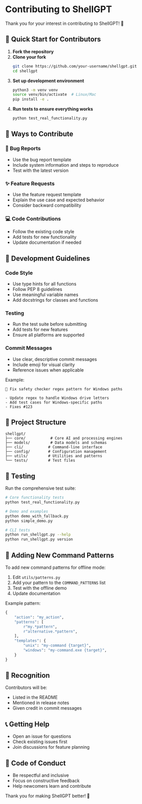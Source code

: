# Contributing to ShellGPT

Thank you for your interest in contributing to ShellGPT! 🎉

## 🚀 Quick Start for Contributors

1. **Fork the repository**
2. **Clone your fork**
   ```bash
   git clone https://github.com/your-username/shellgpt.git
   cd shellgpt
   ```
3. **Set up development environment**
   ```bash
   python3 -m venv venv
   source venv/bin/activate  # Linux/Mac
   pip install -e .
   ```
4. **Run tests to ensure everything works**
   ```bash
   python test_real_functionality.py
   ```

## 🎯 Ways to Contribute

### 🐛 Bug Reports
- Use the bug report template
- Include system information and steps to reproduce
- Test with the latest version

### ✨ Feature Requests
- Use the feature request template
- Explain the use case and expected behavior
- Consider backward compatibility

### 💻 Code Contributions
- Follow the existing code style
- Add tests for new functionality
- Update documentation if needed

## 🔧 Development Guidelines

### Code Style
- Use type hints for all functions
- Follow PEP 8 guidelines
- Use meaningful variable names
- Add docstrings for classes and functions

### Testing
- Run the test suite before submitting
- Add tests for new features
- Ensure all platforms are supported

### Commit Messages
- Use clear, descriptive commit messages
- Include emoji for visual clarity
- Reference issues when applicable

Example:
```
🐛 Fix safety checker regex pattern for Windows paths

- Update regex to handle Windows drive letters
- Add test cases for Windows-specific paths
- Fixes #123
```

## 📁 Project Structure

```
shellgpt/
├── core/           # Core AI and processing engines
├── models/         # Data models and schemas
├── cli/           # Command-line interface
├── config/        # Configuration management
├── utils/         # Utilities and patterns
└── tests/         # Test files
```

## 🧪 Testing

Run the comprehensive test suite:
```bash
# Core functionality tests
python test_real_functionality.py

# Demo and examples
python demo_with_fallback.py
python simple_demo.py

# CLI tests
python run_shellgpt.py --help
python run_shellgpt.py version
```

## 🎨 Adding New Command Patterns

To add new command patterns for offline mode:

1. Edit `utils/patterns.py`
2. Add your pattern to the `COMMAND_PATTERNS` list
3. Test with the offline demo
4. Update documentation

Example pattern:
```python
{
    "action": "my_action",
    "patterns": [
        r"my.*pattern",
        r"alternative.*pattern",
    ],
    "templates": {
        "unix": "my-command {target}",
        "windows": "my-command.exe {target}",
    }
}
```

## 🌟 Recognition

Contributors will be:
- Listed in the README
- Mentioned in release notes
- Given credit in commit messages

## 📞 Getting Help

- Open an issue for questions
- Check existing issues first
- Join discussions for feature planning

## 📜 Code of Conduct

- Be respectful and inclusive
- Focus on constructive feedback
- Help newcomers learn and contribute

Thank you for making ShellGPT better! 🙏